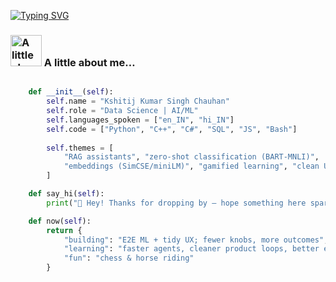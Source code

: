 [![Typing SVG](https://readme-typing-svg.demolab.com?font=Fira+Code&pause=1000&color=6FF780&width=435&lines=Welcome+to+Kshitij's+Github)](https://git.io/typing-svg)


### <img src="https://media0.giphy.com/media/v1.Y2lkPTc5MGI3NjExd3B0MHBhMHg2b3hvM3FzOHZpYzdsMDVlM2dyY3RkaHFranA5NXNhNCZlcD12MV9pbnRlcm5hbF9naWZfYnlfaWQmY3Q9cw/teOI1cQcd3dmlJ63JY/giphy.gif" alt="A little about me sticker" width="50" /> A little about me…


```python

    def __init__(self):
        self.name = "Kshitij Kumar Singh Chauhan"
        self.role = "Data Science | AI/ML"
        self.languages_spoken = ["en_IN", "hi_IN"]
        self.code = ["Python", "C++", "C#", "SQL", "JS", "Bash"]
        
        self.themes = [
            "RAG assistants", "zero-shot classification (BART-MNLI)",
            "embeddings (SimCSE/miniLM)", "gamified learning", "clean UX"
        ]

    def say_hi(self):
        print("👋 Hey! Thanks for dropping by — hope something here sparks an idea.")

    def now(self):
        return {
            "building": "E2E ML + tidy UX; fewer knobs, more outcomes",
            "learning": "faster agents, cleaner product loops, better eval",
            "fun": "chess & horse riding"
        }    
```

